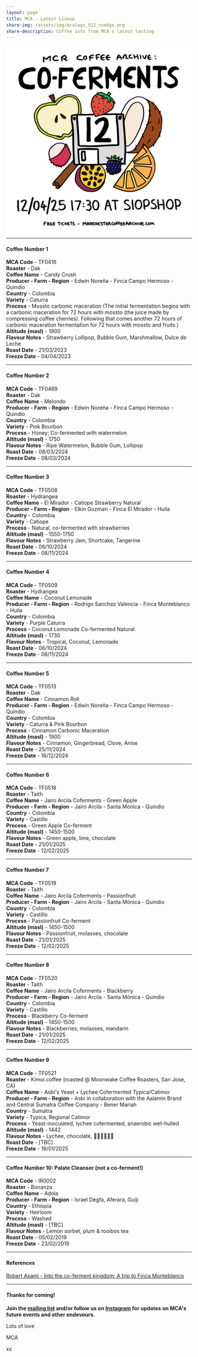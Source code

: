 ```yaml
---
layout: page
title: MCA - Latest Lineup
share-img: /assets/img/mcalogo_512_noedge.png
share-description: Coffee info from MCA's latest tasting
---
```

![MCA12 - Co-ferments](/assets/img/events/mca12_poster_1080px.png)

---

#### Coffee Number 1			
			
**MCA Code**	 - 	TF0416	  
**Roaster**	 - 	Dak	  
**Coffee Name**	 - 	Candy Crush	  
**Producer - Farm - Region**	 - 	Edwin Noreña - Finca Campo Hermoso - Quindio	  
**Country**	 - 	Colombia	  
**Variety**	 - 	Caturra	  
**Process**	 - 	Mossto carbonic maceration (The initial fermentation begins with a carbonic maceration for 72 hours with mossto (the juice made by compressing coffee cherries). Following that comes another 72 hours of carbonic maceration fermentation for 72 hours with mossto and fruits.)	  
**Altitude (masl)**	 - 	1900	  
**Flavour Notes**	 - 	Strawberry Lollipop, Bubble Gum, Marshmallow, Dulce de Leche	  
**Roast Date**	 - 	21/03/2023	  
**Freeze Date**	 - 	04/04/2023	  
			
---			
			
#### Coffee Number 2			  
			
**MCA Code**	 - 	TF0469	  
**Roaster**	 - 	Dak	  
**Coffee Name**	 - 	Melondo	  
**Producer - Farm - Region**	 - 	Edwin Noreña - Finca Campo Hermoso - Quindio	  
**Country**	 - 	Colombia	  
**Variety**	 - 	Pink Bourbon	  
**Process**	 - 	Honey; Co-fermented with watermelon	  
**Altitude (masl)**	 - 	1750	  
**Flavour Notes**	 - 	Ripe Watermelon, Bubble Gum, Lollipop	  
**Roast Date**	 - 	08/03/2024	  
**Freeze Date**	 - 	08/03/2024	  
			
---			
			
#### Coffee Number 3			  
			
**MCA Code**	 - 	TF0508	  
**Roaster**	 - 	Hydrangea	  
**Coffee Name**	 - 	El Mirador - Catiope Strawberry Natural	  
**Producer - Farm - Region**	 - 	Elkin Guzman - Finca El Mirador -  Huila	  
**Country**	 - 	Colombia	  
**Variety**	 - 	Catiope	  
**Process**	 - 	Natural, co-fermented with strawberries	  
**Altitude (masl)**	 - 	1550-1750	  
**Flavour Notes**	 - 	Strawberry Jam, Shortcake, Tangerine	  
**Roast Date**	 - 	06/10/2024	  
**Freeze Date**	 - 	08/11/2024	  
			
---			
			
#### Coffee Number 4			  
			
**MCA Code**	 - 	TF0509	  
**Roaster**	 - 	Hydrangea	  
**Coffee Name**	 - 	Coconut Lemonade	  
**Producer - Farm - Region**	 - 	Rodrigo Sanchez Valencia - Finca Monteblanco - Huila	  
**Country**	 - 	Colombia	  
**Variety**	 - 	Purple Caturra	  
**Process**	 - 	Coconut Lemonade Co-fermented Natural	  
**Altitude (masl)**	 - 	1730	  
**Flavour Notes**	 - 	Tropical, Coconut, Lemonade	  
**Roast Date**	 - 	06/10/2024	  
**Freeze Date**	 - 	08/11/2024	  
			
---			
			
#### Coffee Number 5			  
			
**MCA Code**	 - 	TF0513	  
**Roaster**	 - 	Dak	  
**Coffee Name**	 - 	Cinnamon Roll	  
**Producer - Farm - Region**	 - 	Edwin Noreña - Finca Campo Hermoso - Quindio	  
**Country**	 - 	Colombia	  
**Variety**	 - 	Caturra & Pink Bourbon	  
**Process**	 - 	Cinnamon Carbonic Maceration	  
**Altitude (masl)**	 - 	1900	  
**Flavour Notes**	 - 	Cinnamon, Gingerbread, Clove, Anise	  
**Roast Date**	 - 	25/11/2024	  
**Freeze Date**	 - 	16/12/2024	  
			
---			
			
#### Coffee Number 6			  
			
**MCA Code**	 - 	TF0518	  
**Roaster**	 - 	Taith	  
**Coffee Name**	 - 	Jairo Arcila Coferments - Green Apple	  
**Producer - Farm - Region**	 - 	Jairo Arcila - Santa Mónica - Quindio	  
**Country**	 - 	Colombia	  
**Variety**	 - 	Castillo	  
**Process**	 - 	Green Apple Co-ferment	  
**Altitude (masl)**	 - 	1450-1500	  
**Flavour Notes**	 - 	Green apple, lime, chocolate	  
**Roast Date**	 - 	21/01/2025	  
**Freeze Date**	 - 	12/02/2025	  
			
---			
			
#### Coffee Number 7			  
			
**MCA Code**	 - 	TF0519	  
**Roaster**	 - 	Taith	  
**Coffee Name**	 - 	Jairo Arcila Coferments - Passionfruit	  
**Producer - Farm - Region**	 - 	Jairo Arcila - Santa Mónica - Quindio	  
**Country**	 - 	Colombia	  
**Variety**	 - 	Castillo	  
**Process**	 - 	Passionfruit Co-ferment	  
**Altitude (masl)**	 - 	1450-1500	  
**Flavour Notes**	 - 	Passionfruit, molasses, chocolate	  
**Roast Date**	 - 	21/01/2025	  
**Freeze Date**	 - 	12/02/2025	  
			
---			
			
#### Coffee Number 8			  
			
**MCA Code**	 - 	TF0520	  
**Roaster**	 - 	Taith	  
**Coffee Name**	 - 	Jairo Arcila Coferments - Blackberry	  
**Producer - Farm - Region**	 - 	Jairo Arcila - Santa Mónica - Quindio	  
**Country**	 - 	Colombia	  
**Variety**	 - 	Castillo	  
**Process**	 - 	Blackberry Co-ferment	  
**Altitude (masl)**	 - 	1450-1500	  
**Flavour Notes**	 - 	Blackberries, molasses, mandarin	  
**Roast Date**	 - 	21/01/2025	  
**Freeze Date**	 - 	12/02/2025	  
			
---			
			
#### Coffee Number 9			  
			
**MCA Code**	 - 	TF0521	  
**Roaster**	 - 	Kimoi.coffee (roasted @ Moonwake Coffee Roasters, San Jose, CA)	  
**Coffee Name**	 - 	Asbi's Yeast + Lychee Cofermented Typica/Catimor	  
**Producer - Farm - Region**	 - 	Asbi in collaboration with the Aalamin Brand and Central Sumatra Coffee Company - Bener Mariah	  
**Country**	 - 	Sumatra	  
**Variety**	 - 	Typica, Regional Catimor	  
**Process**	 - 	Yeast-inoculated, lychee cofermented, anaerobic wet-hulled	  
**Altitude (masl)**	 - 	1442	  
**Flavour Notes**	 - 	Lychee, chocolate, 🤷‍♂️🤷‍♂️🤷‍♂️	  
**Roast Date**	 - 	[TBC]	  
**Freeze Date**	 - 	16/01/2025	  
			
---			
			
#### Coffee Number 10: Palate Cleanser (not a co-ferment!)			  
			
**MCA Code**	 - 	IR0002	  
**Roaster**	 - 	Bonanza	  
**Coffee Name**	 - 	Adola	  
**Producer - Farm - Region**	 - 	Israel Degfa, Aferara, Guiji	  
**Country**	 - 	Ethiopia	  
**Variety**	 - 	Heirloom	  
**Process**	 - 	Washed	  
**Altitude (masl)**	 - 	[TBC]	  
**Flavour Notes**	 - 	Lemon sorbet, plum & rooibos tea	  
**Roast Date**	 - 	05/02/2019	  
**Freeze Date**	 - 	23/02/2019	  	  			

---

#### References

[Robert Asami - Into the co-ferment kingdom: A trip to Finca Monteblanco](https://www.robertasami.com/coffee/into-the-coferment-kingdom)

---

#### Thanks for coming!

**Join the [mailing list](https://manchestercoffeearchive.us19.list-manage.com/subscribe?u=3adde26c876e1ab4eb3926ef6&id=0759231d5c&fbclid=PAZXh0bgNhZW0CMTEAAaZAMUzrwEOeopRjkF_0Qd-D66cSt84NUnyD_PkdmSyAjHDGhN3ilVhZOsU_aem_HySRIVt-KOx5ojPSIuySqw) and/or follow us on [Instagram](https://www.instagram.com/manchestercoffeearchive) for updates on MCA's future events and other endevours.**

Lots of love

MCA

xx

